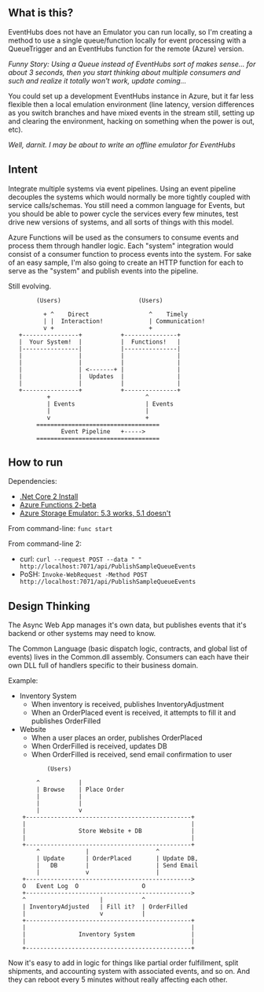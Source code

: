 What is this?
--------------------

EventHubs does not have an Emulator you can run locally, so I'm creating 
a method to use a single queue/function locally for event processing with
a QueueTrigger and an EventHubs function for the remote (Azure) version.

_Funny Story: Using a Queue instead of EventHubs sort of makes sense...
for about 3 seconds, then you start thinking about multiple consumers
and such and realize it totally won't work, update coming..._

You could set up a development EventHubs instance in Azure, but it far
less flexible then a local emulation environment (line latency, version
differences as you switch branches and have mixed events in the stream
still, setting up and clearing the environment, hacking on something
when the power is out, etc).

_Well, darnit. I may be about to write an offline emulator for EventHubs_

Intent
-------------

Integrate multiple systems via event pipelines. Using an event pipeline
decouples the systems which would normally be more tightly coupled with
service calls/schemas. You still need a common language for Events, but
you should be able to power cycle the services every few minutes, test
drive new versions of systems, and all sorts of things with this model.

Azure Functions will be used as the consumers to consume events and
process them through handler logic. Each "system" integration would
consist of a consumer function to process events into the system. For
sake of an easy sample, I'm also going to create an HTTP function for each
to serve as the "system" and publish events into the pipeline.

Still evolving.

```
        (Users)                      (Users)

          + ^    Direct                 ^    Timely
          | |  Interaction!             | Communication!
          v +                           +
   +----------------+           +---------------+
   |  Your System!  |           |  Functions!   |
   |----------------|           |---------------|
   |                |           |               |
   |                |           |               |
   |                | <-------+ |               |
   |                |  Updates  |               |
   |                |           |               |
   +----------------+           +---------------+
           +                           ^
           | Events                    | Events
           |                           |
           v                           +
        ===================================
               Event Pipeline   +----->
        ===================================
```

How to run
-------------

Dependencies:

* [.Net Core 2 Install](https://www.microsoft.com/net/learn/get-started/windows)
* [Azure Functions 2-beta](https://docs.microsoft.com/en-us/azure/azure-functions/functions-run-local)
* [Azure Storage Emulator: 5.3 works, 5.1 doesn't](https://docs.microsoft.com/en-us/azure/storage/common/storage-use-emulator)

From command-line: `func start`

From command-line 2: 

* curl: `curl --request POST --data " " http://localhost:7071/api/PublishSampleQueueEvents`
* PoSH: `Invoke-WebRequest -Method POST http://localhost:7071/api/PublishSampleQueueEvents`

Design Thinking
------------------

The Async Web App manages it's own data, but publishes events that it's backend or other systems may need to know.

The Common Language (basic dispatch logic, contracts, and global list of events) lives in 
the Common.dll assembly. Consumers can each have their own DLL full of handlers specific
to their business domain.

Example:

* Inventory System
    * When inventory is received, publishes InventoryAdjustment
    * When an OrderPlaced event is received, it attempts to fill it and publishes OrderFilled
* Website
    * When a user places an order, publishes OrderPlaced
    * When OrderFilled is received, updates DB
    * When OrderFilled is received, send email confirmation to user

```    
           (Users)
    
        ^           |
        | Browse    | Place Order
        |           |
        |           |
        |           v
    +-----------------------------------------------+
    |                                               |
    |               Store Website + DB              |
    |                                               |
    +-----------------------------------------------+
        ^             |                   ^
        | Update      | OrderPlaced       | Update DB,
        |   DB        |                   | Send Email
        |             v                   |
    +----------------------------------------------->
    O   Event Log  O                  O
    +----------------------------------------------->
    ^                     |           ^
    | InventoryAdjusted   | Fill it?  | OrderFilled
    |                     v           |
    +-----------------------------------------------+
    |                                               |
    |               Inventory System                |
    |                                               |
    +-----------------------------------------------+
```

Now it's easy to add in logic for things like partial order 
fulfillment, split shipments, and accounting system with
associated events, and so on. And they can reboot every 5 minutes
without really affecting each other.
